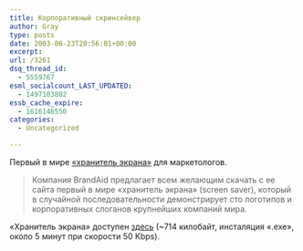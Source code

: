 ```yaml
---
title: Корпоративный скринсейвер
author: Gray
type: posts
date: 2003-06-23T20:56:01+00:00
excerpt:
url: /3261
dsq_thread_id:
  - 5559767
esml_socialcount_LAST_UPDATED:
  - 1497103802
essb_cache_expire:
  - 1616146550
categories:
  - Uncategorized

---
```








Первый в мире <a href="http://www.mm.com.ua/press/full.html?id=901" target="_blank">&laquo;хранитель экрана&raquo;</a> для маркетологов.

> Компания BrandAid предлагает всем желающим скачать с ее сайта первый в мире &laquo;хранитель экрана&raquo; (screen saver), который в случайной последовательности демонстрирует сто логотипов и корпоративных слоганов крупнейших компаний мира.

&laquo;Хранитель экрана&raquo; доступен <a href="http://www.brandaid.com.ua/download/BrandAid's%20Top100%20BrandSaver.exe" target="_blank">здесь</a> (~714 килобайт, инсталяция &laquo;.exe&raquo;, около 5 минут при скорости 50 Kbps).